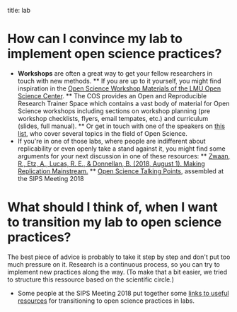 title: lab

# How can I convince my lab to implement open science practices?

* **Workshops** are often a great way to get your fellow researchers in touch with new methods.
** If you are up to it yourself, you might find inspiration in the [Open Science Workshop Materials of the LMU Open Science Center](https://osf.io/zjrhu/).
** The COS provides an Open and Reproducible Research Trainer Space which contains a vast body of material for Open Science workshops including sections on workshop planning (pre workshop checklists, flyers, email tempates, etc.) and curriculum (slides, full manual).
** Or get in touch with one of the speakers on [this list](https://osf.io/tbkzh/wiki/Speakers%20for%20talks%20and%20workshops%20on%20Open%20Science%20topics/), who cover several topics in the field of Open Science.
* If you're in one of those labs, where people are indifferent about replicability or even openly take a stand against it, you might find some arguments for your next discussion in one of these resources:
** [Zwaan, R., Etz, A., Lucas, R. E., & Donnellan, B. (2018, August 1). Making Replication Mainstream.](https://doi.org/10.31234/osf.io/4tg9c)
** [Open Science Talking Points](https://docs.google.com/document/d/1CJFdbxD9Z7xCWpXPW8XIKKpoXK-TGk9_SsVIqw9FhiM/edit), assembled at the SIPS Meeting 2018

# What should I think of, when I want to transition my lab to open science practices?

The best piece of advice is probably to take it step by step and don't put too much pressure on it. Research is a continuous process, so you can try to implement new practices along the way. (To make that a bit easier, we tried to structure this ressource based on the scientific circle.)

* Some people at the SIPS Meeting 2018 put together some [links to useful resources](https://osf.io/f529n/wiki/home/ ) for transitioning to open science practices in labs.
